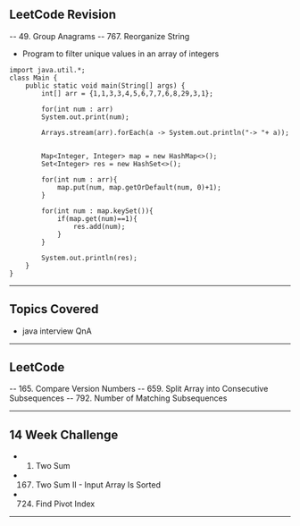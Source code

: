 ## LeetCode Revision

-- 49. Group Anagrams
-- 767. Reorganize String

- Program to filter unique values in an array of integers

```
import java.util.*;
class Main {
    public static void main(String[] args) {
        int[] arr = {1,1,3,3,4,5,6,7,7,6,8,29,3,1};

        for(int num : arr)
        System.out.print(num);

        Arrays.stream(arr).forEach(a -> System.out.println("-> "+ a));


        Map<Integer, Integer> map = new HashMap<>();
        Set<Integer> res = new HashSet<>();

        for(int num : arr){
            map.put(num, map.getOrDefault(num, 0)+1);
        }

        for(int num : map.keySet()){
            if(map.get(num)==1){
                res.add(num);
            }
        }

        System.out.println(res);
    }
}
```

---

## Topics Covered

- java interview QnA

---

## LeetCode

-- 165. Compare Version Numbers
-- 659. Split Array into Consecutive Subsequences
-- 792. Number of Matching Subsequences

---

## 14 Week Challenge

- 1. Two Sum
- 167. Two Sum II - Input Array Is Sorted
- 724. Find Pivot Index

---
